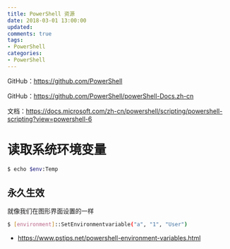 ```yaml
---
title: PowerShell 资源
date: 2018-03-01 13:00:00
updated:
comments: true
tags:
- PowerShell
categories:
- PowerShell
---
```


GitHub：https://github.com/PowerShell

GitHub：https://github.com/PowerShell/powerShell-Docs.zh-cn

文档：https://docs.microsoft.com/zh-cn/powershell/scripting/powershell-scripting?view=powershell-6

<!--more-->

# 读取系统环境变量

```bash
$ echo $env:Temp
```

## 永久生效

就像我们在图形界面设置的一样

```bash
$ [environment]::SetEnvironmentvariable("a", "1", "User")
```

* https://www.pstips.net/powershell-environment-variables.html
